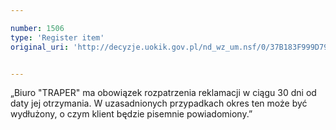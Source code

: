 ```yaml
---

number: 1506
type: 'Register item'
original_uri: 'http://decyzje.uokik.gov.pl/nd_wz_um.nsf/0/37B183F999D79FB5C12574D50045647A?OpenDocument'


---
```


„Biuro "TRAPER" ma obowiązek rozpatrzenia reklamacji w ciągu 30 dni od daty jej otrzymania. W uzasadnionych przypadkach okres ten może być wydłużony, o czym klient będzie pisemnie powiadomiony.”
